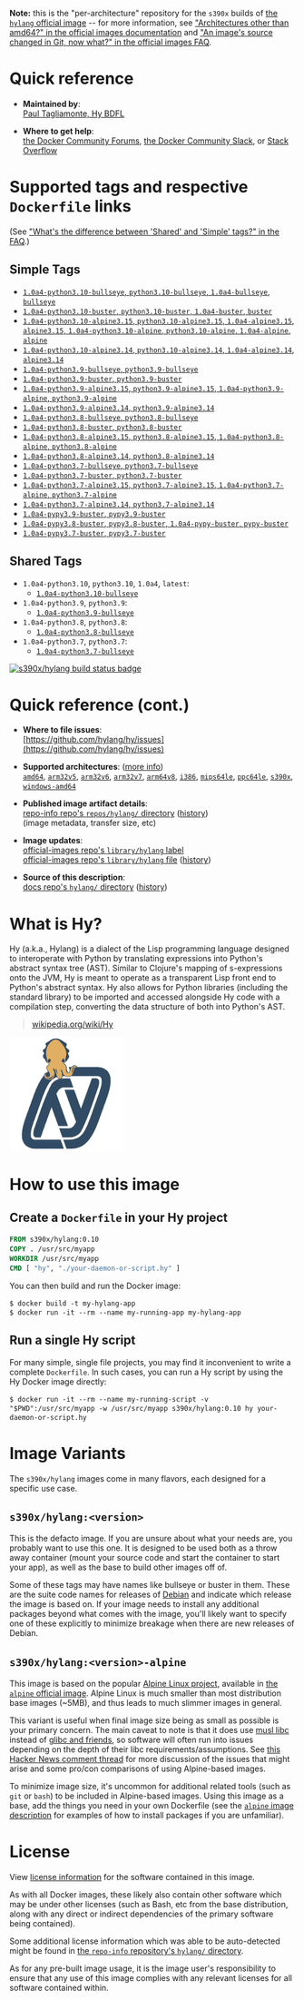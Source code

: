 <!--

********************************************************************************

WARNING:

    DO NOT EDIT "hylang/README.md"

    IT IS AUTO-GENERATED

    (from the other files in "hylang/" combined with a set of templates)

********************************************************************************

-->

**Note:** this is the "per-architecture" repository for the `s390x` builds of [the `hylang` official image](https://hub.docker.com/_/hylang) -- for more information, see ["Architectures other than amd64?" in the official images documentation](https://github.com/docker-library/official-images#architectures-other-than-amd64) and ["An image's source changed in Git, now what?" in the official images FAQ](https://github.com/docker-library/faq#an-images-source-changed-in-git-now-what).

# Quick reference

-	**Maintained by**:  
	[Paul Tagliamonte, Hy BDFL](https://github.com/hylang/hy)

-	**Where to get help**:  
	[the Docker Community Forums](https://forums.docker.com/), [the Docker Community Slack](https://dockr.ly/slack), or [Stack Overflow](https://stackoverflow.com/search?tab=newest&q=docker)

# Supported tags and respective `Dockerfile` links

(See ["What's the difference between 'Shared' and 'Simple' tags?" in the FAQ](https://github.com/docker-library/faq#whats-the-difference-between-shared-and-simple-tags).)

## Simple Tags

-	[`1.0a4-python3.10-bullseye`, `python3.10-bullseye`, `1.0a4-bullseye`, `bullseye`](https://github.com/hylang/docker-hylang/blob/a0b6bf3c36ea7084372c442c51be38f7ddcb8bb8/dockerfiles-generated/Dockerfile.python3.10-bullseye)
-	[`1.0a4-python3.10-buster`, `python3.10-buster`, `1.0a4-buster`, `buster`](https://github.com/hylang/docker-hylang/blob/a0b6bf3c36ea7084372c442c51be38f7ddcb8bb8/dockerfiles-generated/Dockerfile.python3.10-buster)
-	[`1.0a4-python3.10-alpine3.15`, `python3.10-alpine3.15`, `1.0a4-alpine3.15`, `alpine3.15`, `1.0a4-python3.10-alpine`, `python3.10-alpine`, `1.0a4-alpine`, `alpine`](https://github.com/hylang/docker-hylang/blob/a0b6bf3c36ea7084372c442c51be38f7ddcb8bb8/dockerfiles-generated/Dockerfile.python3.10-alpine3.15)
-	[`1.0a4-python3.10-alpine3.14`, `python3.10-alpine3.14`, `1.0a4-alpine3.14`, `alpine3.14`](https://github.com/hylang/docker-hylang/blob/a0b6bf3c36ea7084372c442c51be38f7ddcb8bb8/dockerfiles-generated/Dockerfile.python3.10-alpine3.14)
-	[`1.0a4-python3.9-bullseye`, `python3.9-bullseye`](https://github.com/hylang/docker-hylang/blob/a0b6bf3c36ea7084372c442c51be38f7ddcb8bb8/dockerfiles-generated/Dockerfile.python3.9-bullseye)
-	[`1.0a4-python3.9-buster`, `python3.9-buster`](https://github.com/hylang/docker-hylang/blob/a0b6bf3c36ea7084372c442c51be38f7ddcb8bb8/dockerfiles-generated/Dockerfile.python3.9-buster)
-	[`1.0a4-python3.9-alpine3.15`, `python3.9-alpine3.15`, `1.0a4-python3.9-alpine`, `python3.9-alpine`](https://github.com/hylang/docker-hylang/blob/a0b6bf3c36ea7084372c442c51be38f7ddcb8bb8/dockerfiles-generated/Dockerfile.python3.9-alpine3.15)
-	[`1.0a4-python3.9-alpine3.14`, `python3.9-alpine3.14`](https://github.com/hylang/docker-hylang/blob/a0b6bf3c36ea7084372c442c51be38f7ddcb8bb8/dockerfiles-generated/Dockerfile.python3.9-alpine3.14)
-	[`1.0a4-python3.8-bullseye`, `python3.8-bullseye`](https://github.com/hylang/docker-hylang/blob/a0b6bf3c36ea7084372c442c51be38f7ddcb8bb8/dockerfiles-generated/Dockerfile.python3.8-bullseye)
-	[`1.0a4-python3.8-buster`, `python3.8-buster`](https://github.com/hylang/docker-hylang/blob/a0b6bf3c36ea7084372c442c51be38f7ddcb8bb8/dockerfiles-generated/Dockerfile.python3.8-buster)
-	[`1.0a4-python3.8-alpine3.15`, `python3.8-alpine3.15`, `1.0a4-python3.8-alpine`, `python3.8-alpine`](https://github.com/hylang/docker-hylang/blob/a0b6bf3c36ea7084372c442c51be38f7ddcb8bb8/dockerfiles-generated/Dockerfile.python3.8-alpine3.15)
-	[`1.0a4-python3.8-alpine3.14`, `python3.8-alpine3.14`](https://github.com/hylang/docker-hylang/blob/a0b6bf3c36ea7084372c442c51be38f7ddcb8bb8/dockerfiles-generated/Dockerfile.python3.8-alpine3.14)
-	[`1.0a4-python3.7-bullseye`, `python3.7-bullseye`](https://github.com/hylang/docker-hylang/blob/a0b6bf3c36ea7084372c442c51be38f7ddcb8bb8/dockerfiles-generated/Dockerfile.python3.7-bullseye)
-	[`1.0a4-python3.7-buster`, `python3.7-buster`](https://github.com/hylang/docker-hylang/blob/a0b6bf3c36ea7084372c442c51be38f7ddcb8bb8/dockerfiles-generated/Dockerfile.python3.7-buster)
-	[`1.0a4-python3.7-alpine3.15`, `python3.7-alpine3.15`, `1.0a4-python3.7-alpine`, `python3.7-alpine`](https://github.com/hylang/docker-hylang/blob/a0b6bf3c36ea7084372c442c51be38f7ddcb8bb8/dockerfiles-generated/Dockerfile.python3.7-alpine3.15)
-	[`1.0a4-python3.7-alpine3.14`, `python3.7-alpine3.14`](https://github.com/hylang/docker-hylang/blob/a0b6bf3c36ea7084372c442c51be38f7ddcb8bb8/dockerfiles-generated/Dockerfile.python3.7-alpine3.14)
-	[`1.0a4-pypy3.9-buster`, `pypy3.9-buster`](https://github.com/hylang/docker-hylang/blob/a0b6bf3c36ea7084372c442c51be38f7ddcb8bb8/dockerfiles-generated/Dockerfile.pypy3.9-buster)
-	[`1.0a4-pypy3.8-buster`, `pypy3.8-buster`, `1.0a4-pypy-buster`, `pypy-buster`](https://github.com/hylang/docker-hylang/blob/a0b6bf3c36ea7084372c442c51be38f7ddcb8bb8/dockerfiles-generated/Dockerfile.pypy3.8-buster)
-	[`1.0a4-pypy3.7-buster`, `pypy3.7-buster`](https://github.com/hylang/docker-hylang/blob/a0b6bf3c36ea7084372c442c51be38f7ddcb8bb8/dockerfiles-generated/Dockerfile.pypy3.7-buster)

## Shared Tags

-	`1.0a4-python3.10`, `python3.10`, `1.0a4`, `latest`:
	-	[`1.0a4-python3.10-bullseye`](https://github.com/hylang/docker-hylang/blob/a0b6bf3c36ea7084372c442c51be38f7ddcb8bb8/dockerfiles-generated/Dockerfile.python3.10-bullseye)
-	`1.0a4-python3.9`, `python3.9`:
	-	[`1.0a4-python3.9-bullseye`](https://github.com/hylang/docker-hylang/blob/a0b6bf3c36ea7084372c442c51be38f7ddcb8bb8/dockerfiles-generated/Dockerfile.python3.9-bullseye)
-	`1.0a4-python3.8`, `python3.8`:
	-	[`1.0a4-python3.8-bullseye`](https://github.com/hylang/docker-hylang/blob/a0b6bf3c36ea7084372c442c51be38f7ddcb8bb8/dockerfiles-generated/Dockerfile.python3.8-bullseye)
-	`1.0a4-python3.7`, `python3.7`:
	-	[`1.0a4-python3.7-bullseye`](https://github.com/hylang/docker-hylang/blob/a0b6bf3c36ea7084372c442c51be38f7ddcb8bb8/dockerfiles-generated/Dockerfile.python3.7-bullseye)

[![s390x/hylang build status badge](https://img.shields.io/jenkins/s/https/doi-janky.infosiftr.net/job/multiarch/job/s390x/job/hylang.svg?label=s390x/hylang%20%20build%20job)](https://doi-janky.infosiftr.net/job/multiarch/job/s390x/job/hylang/)

# Quick reference (cont.)

-	**Where to file issues**:  
	[https://github.com/hylang/hy/issues](https://github.com/hylang/hy/issues)

-	**Supported architectures**: ([more info](https://github.com/docker-library/official-images#architectures-other-than-amd64))  
	[`amd64`](https://hub.docker.com/r/amd64/hylang/), [`arm32v5`](https://hub.docker.com/r/arm32v5/hylang/), [`arm32v6`](https://hub.docker.com/r/arm32v6/hylang/), [`arm32v7`](https://hub.docker.com/r/arm32v7/hylang/), [`arm64v8`](https://hub.docker.com/r/arm64v8/hylang/), [`i386`](https://hub.docker.com/r/i386/hylang/), [`mips64le`](https://hub.docker.com/r/mips64le/hylang/), [`ppc64le`](https://hub.docker.com/r/ppc64le/hylang/), [`s390x`](https://hub.docker.com/r/s390x/hylang/), [`windows-amd64`](https://hub.docker.com/r/winamd64/hylang/)

-	**Published image artifact details**:  
	[repo-info repo's `repos/hylang/` directory](https://github.com/docker-library/repo-info/blob/master/repos/hylang) ([history](https://github.com/docker-library/repo-info/commits/master/repos/hylang))  
	(image metadata, transfer size, etc)

-	**Image updates**:  
	[official-images repo's `library/hylang` label](https://github.com/docker-library/official-images/issues?q=label%3Alibrary%2Fhylang)  
	[official-images repo's `library/hylang` file](https://github.com/docker-library/official-images/blob/master/library/hylang) ([history](https://github.com/docker-library/official-images/commits/master/library/hylang))

-	**Source of this description**:  
	[docs repo's `hylang/` directory](https://github.com/docker-library/docs/tree/master/hylang) ([history](https://github.com/docker-library/docs/commits/master/hylang))

# What is Hy?

Hy (a.k.a., Hylang) is a dialect of the Lisp programming language designed to interoperate with Python by translating expressions into Python's abstract syntax tree (AST). Similar to Clojure's mapping of s-expressions onto the JVM, Hy is meant to operate as a transparent Lisp front end to Python's abstract syntax. Hy also allows for Python libraries (including the standard library) to be imported and accessed alongside Hy code with a compilation step, converting the data structure of both into Python's AST.

> [wikipedia.org/wiki/Hy](https://en.wikipedia.org/wiki/Hy)

![logo](https://raw.githubusercontent.com/docker-library/docs/c097f38c6ee48cd13456df8cd853a9d806fff429/hylang/logo.png)

# How to use this image

## Create a `Dockerfile` in your Hy project

```dockerfile
FROM s390x/hylang:0.10
COPY . /usr/src/myapp
WORKDIR /usr/src/myapp
CMD [ "hy", "./your-daemon-or-script.hy" ]
```

You can then build and run the Docker image:

```console
$ docker build -t my-hylang-app
$ docker run -it --rm --name my-running-app my-hylang-app
```

## Run a single Hy script

For many simple, single file projects, you may find it inconvenient to write a complete `Dockerfile`. In such cases, you can run a Hy script by using the Hy Docker image directly:

```console
$ docker run -it --rm --name my-running-script -v "$PWD":/usr/src/myapp -w /usr/src/myapp s390x/hylang:0.10 hy your-daemon-or-script.hy
```

# Image Variants

The `s390x/hylang` images come in many flavors, each designed for a specific use case.

## `s390x/hylang:<version>`

This is the defacto image. If you are unsure about what your needs are, you probably want to use this one. It is designed to be used both as a throw away container (mount your source code and start the container to start your app), as well as the base to build other images off of.

Some of these tags may have names like bullseye or buster in them. These are the suite code names for releases of [Debian](https://wiki.debian.org/DebianReleases) and indicate which release the image is based on. If your image needs to install any additional packages beyond what comes with the image, you'll likely want to specify one of these explicitly to minimize breakage when there are new releases of Debian.

## `s390x/hylang:<version>-alpine`

This image is based on the popular [Alpine Linux project](https://alpinelinux.org), available in [the `alpine` official image](https://hub.docker.com/_/alpine). Alpine Linux is much smaller than most distribution base images (~5MB), and thus leads to much slimmer images in general.

This variant is useful when final image size being as small as possible is your primary concern. The main caveat to note is that it does use [musl libc](https://musl.libc.org) instead of [glibc and friends](https://www.etalabs.net/compare_libcs.html), so software will often run into issues depending on the depth of their libc requirements/assumptions. See [this Hacker News comment thread](https://news.ycombinator.com/item?id=10782897) for more discussion of the issues that might arise and some pro/con comparisons of using Alpine-based images.

To minimize image size, it's uncommon for additional related tools (such as `git` or `bash`) to be included in Alpine-based images. Using this image as a base, add the things you need in your own Dockerfile (see the [`alpine` image description](https://hub.docker.com/_/alpine/) for examples of how to install packages if you are unfamiliar).

# License

View [license information](https://github.com/hylang/hy/blob/master/LICENSE) for the software contained in this image.

As with all Docker images, these likely also contain other software which may be under other licenses (such as Bash, etc from the base distribution, along with any direct or indirect dependencies of the primary software being contained).

Some additional license information which was able to be auto-detected might be found in [the `repo-info` repository's `hylang/` directory](https://github.com/docker-library/repo-info/tree/master/repos/hylang).

As for any pre-built image usage, it is the image user's responsibility to ensure that any use of this image complies with any relevant licenses for all software contained within.
